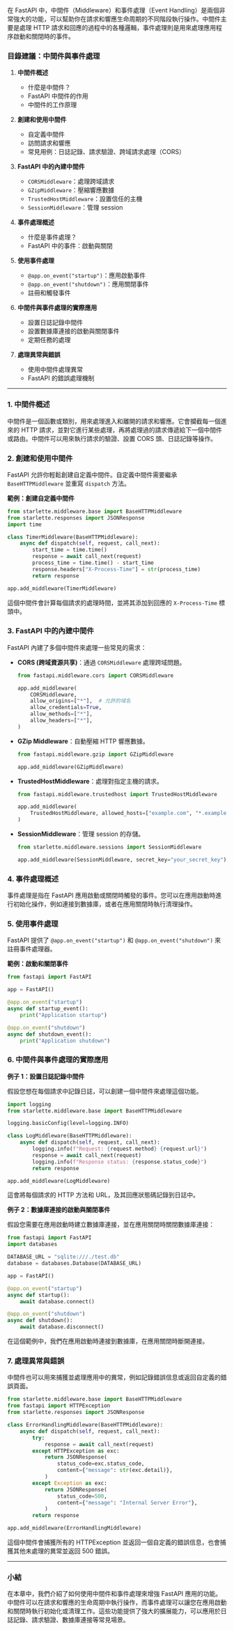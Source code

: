在 FastAPI 中，中間件（Middleware）和事件處理（Event Handling）是兩個非常強大的功能，可以幫助你在請求和響應生命周期的不同階段執行操作。中間件主要是處理 HTTP 請求和回應的過程中的各種邏輯，事件處理則是用來處理應用程序啟動和關閉時的事件。

### 目錄建議：中間件與事件處理

1. **中間件概述**
   - 什麼是中間件？
   - FastAPI 中間件的作用
   - 中間件的工作原理

2. **創建和使用中間件**
   - 自定義中間件
   - 訪問請求和響應
   - 常見用例：日誌記錄、請求驗證、跨域請求處理（CORS）

3. **FastAPI 中的內建中間件**
   - `CORSMiddleware`：處理跨域請求
   - `GZipMiddleware`：壓縮響應數據
   - `TrustedHostMiddleware`：設置信任的主機
   - `SessionMiddleware`：管理 session

4. **事件處理概述**
   - 什麼是事件處理？
   - FastAPI 中的事件：啟動與關閉

5. **使用事件處理**
   - `@app.on_event("startup")`：應用啟動事件
   - `@app.on_event("shutdown")`：應用關閉事件
   - 註冊和觸發事件

6. **中間件與事件處理的實際應用**
   - 設置日誌記錄中間件
   - 設置數據庫連接的啟動與關閉事件
   - 定期任務的處理

7. **處理異常與錯誤**
   - 使用中間件處理異常
   - FastAPI 的錯誤處理機制

---

### 1. **中間件概述**

中間件是一個函數或類別，用來處理進入和離開的請求和響應。它會攔截每一個進來的 HTTP 請求，並對它進行某些處理，再將處理過的請求傳遞給下一個中間件或路由。中間件可以用來執行請求的驗證、設置 CORS 頭、日誌記錄等操作。

### 2. **創建和使用中間件**

FastAPI 允許你輕鬆創建自定義中間件。自定義中間件需要繼承 `BaseHTTPMiddleware` 並重寫 `dispatch` 方法。

**範例：創建自定義中間件**

```python
from starlette.middleware.base import BaseHTTPMiddleware
from starlette.responses import JSONResponse
import time

class TimerMiddleware(BaseHTTPMiddleware):
    async def dispatch(self, request, call_next):
        start_time = time.time()
        response = await call_next(request)
        process_time = time.time() - start_time
        response.headers["X-Process-Time"] = str(process_time)
        return response

app.add_middleware(TimerMiddleware)
```

這個中間件會計算每個請求的處理時間，並將其添加到回應的 `X-Process-Time` 標頭中。

### 3. **FastAPI 中的內建中間件**

FastAPI 內建了多個中間件來處理一些常見的需求：

- **CORS (跨域資源共享)**：通過 `CORSMiddleware` 處理跨域問題。
  
  ```python
  from fastapi.middleware.cors import CORSMiddleware
  
  app.add_middleware(
      CORSMiddleware,
      allow_origins=["*"],  # 允許的域名
      allow_credentials=True,
      allow_methods=["*"],
      allow_headers=["*"],
  )
  ```

- **GZip Middleware**：自動壓縮 HTTP 響應數據。
  
  ```python
  from fastapi.middleware.gzip import GZipMiddleware
  
  app.add_middleware(GZipMiddleware)
  ```

- **TrustedHostMiddleware**：處理對指定主機的請求。
  
  ```python
  from fastapi.middleware.trustedhost import TrustedHostMiddleware
  
  app.add_middleware(
      TrustedHostMiddleware, allowed_hosts=["example.com", "*.example.com"]
  )
  ```

- **SessionMiddleware**：管理 session 的存儲。

  ```python
  from starlette.middleware.sessions import SessionMiddleware
  
  app.add_middleware(SessionMiddleware, secret_key="your_secret_key")
  ```

### 4. **事件處理概述**

事件處理是指在 FastAPI 應用啟動或關閉時觸發的事件。您可以在應用啟動時進行初始化操作，例如連接到數據庫，或者在應用關閉時執行清理操作。

### 5. **使用事件處理**

FastAPI 提供了 `@app.on_event("startup")` 和 `@app.on_event("shutdown")` 來註冊事件處理器。

**範例：啟動和關閉事件**

```python
from fastapi import FastAPI

app = FastAPI()

@app.on_event("startup")
async def startup_event():
    print("Application startup")

@app.on_event("shutdown")
async def shutdown_event():
    print("Application shutdown")
```

### 6. **中間件與事件處理的實際應用**

**例子 1：設置日誌記錄中間件**

假設您想在每個請求中記錄日誌，可以創建一個中間件來處理這個功能。

```python
import logging
from starlette.middleware.base import BaseHTTPMiddleware

logging.basicConfig(level=logging.INFO)

class LogMiddleware(BaseHTTPMiddleware):
    async def dispatch(self, request, call_next):
        logging.info(f"Request: {request.method} {request.url}")
        response = await call_next(request)
        logging.info(f"Response status: {response.status_code}")
        return response

app.add_middleware(LogMiddleware)
```

這會將每個請求的 HTTP 方法和 URL，及其回應狀態碼記錄到日誌中。

**例子 2：數據庫連接的啟動與關閉事件**

假設您需要在應用啟動時建立數據庫連接，並在應用關閉時關閉數據庫連接：

```python
from fastapi import FastAPI
import databases

DATABASE_URL = "sqlite:///./test.db"
database = databases.Database(DATABASE_URL)

app = FastAPI()

@app.on_event("startup")
async def startup():
    await database.connect()

@app.on_event("shutdown")
async def shutdown():
    await database.disconnect()
```

在這個範例中，我們在應用啟動時連接到數據庫，在應用關閉時斷開連接。

### 7. **處理異常與錯誤**

中間件也可以用來捕獲並處理應用中的異常，例如記錄錯誤信息或返回自定義的錯誤頁面。

```python
from starlette.middleware.base import BaseHTTPMiddleware
from fastapi import HTTPException
from starlette.responses import JSONResponse

class ErrorHandlingMiddleware(BaseHTTPMiddleware):
    async def dispatch(self, request, call_next):
        try:
            response = await call_next(request)
        except HTTPException as exc:
            return JSONResponse(
                status_code=exc.status_code,
                content={"message": str(exc.detail)},
            )
        except Exception as exc:
            return JSONResponse(
                status_code=500,
                content={"message": "Internal Server Error"},
            )
        return response

app.add_middleware(ErrorHandlingMiddleware)
```

這個中間件會捕獲所有的 HTTPException 並返回一個自定義的錯誤信息，也會捕獲其他未處理的異常並返回 500 錯誤。

---

### 小結

在本章中，我們介紹了如何使用中間件和事件處理來增強 FastAPI 應用的功能。中間件可以在請求和響應的生命周期中執行操作，而事件處理可以讓您在應用啟動和關閉時執行初始化或清理工作。這些功能提供了強大的擴展能力，可以應用於日誌記錄、請求驗證、數據庫連接等常見場景。